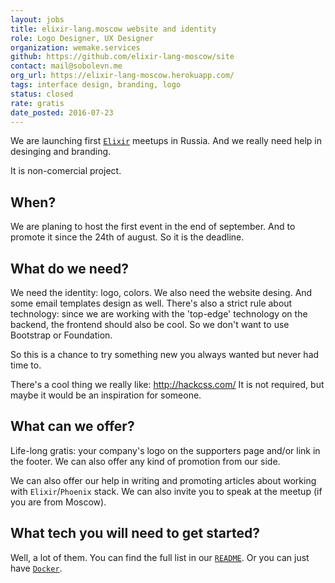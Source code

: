 ```yaml
---
layout: jobs
title: elixir-lang.moscow website and identity
role: Logo Designer, UX Designer
organization: wemake.services
github: https://github.com/elixir-lang-moscow/site
contact: mail@sobolevn.me
org_url: https://elixir-lang-moscow.herokuapp.com/
tags: interface design, branding, logo
status: closed
rate: gratis
date_posted: 2016-07-23
---
```


We are launching first [`Elixir`](http://elixir-lang.org/) meetups in Russia.
And we really need help in desinging and branding.

It is non-comercial project.

## When?

We are planing to host the first event in the end of september. And to promote it since the 24th of august. So it is the deadline.

## What do we need?

We need the identity: logo, colors. We also need the website desing. And some email templates design as well.
There's also a strict rule about technology: since we are working with the 'top-edge' technology on the backend, the frontend should also be cool.
So we don't want to use Bootstrap or Foundation.

So this is a chance to try something new you always wanted but never had time to.

There's a cool thing we really like: http://hackcss.com/
It is not required, but maybe it would be an inspiration for someone.

## What can we offer?

Life-long gratis: your company's logo on the supporters page and/or link in the footer.
We can also offer any kind of promotion from our side.

We can also offer our help in writing and promoting articles about working with `Elixir`/`Phoenix` stack.
We can also invite you to speak at the meetup (if you are from Moscow).

## What tech you will need to get started?

Well, a lot of them. You can find the full list in our [`README`](https://github.com/elixir-lang-moscow/site#requirements).
Or you can just have [`Docker`](https://github.com/elixir-lang-moscow/site#docker).
